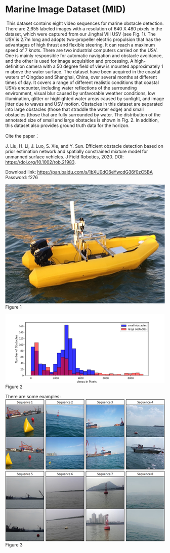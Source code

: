 # Marine Image Dataset (MID)

​	This dataset  contains eight video sequences for marine obstacle detection. There are 2,655 labeled images with a resolution of 640 X 480 pixels in the dataset, which were captured from our Jinghai VIII USV (see Fig. 1). The USV is 2.7m long and adopts two-propeller electric propulsion that has the advantages of high thrust and flexible steering. It can reach a maximum speed of 7 knots. There are two industrial computers carried on the USV. One is mainly responsible for automatic navigation and obstacle avoidance, and the other is used for image acquisition and processing. A high-definition camera with a 50 degree field of view is mounted approximately 1 m above the water surface. The dataset have been acquired in the coastal waters of Qingdao and Shanghai, China, over several months at different times of day. It covers a range of different realistic conditions that coastal USVs encounter, including water reflections of the surrounding environment, visual blur caused by unfavorable weather conditions, low illumination, glitter or highlighted water areas caused by sunlight, and image jitter due to waves and USV motion. Obstacles in this dataset are separated into large obstacles (those that straddle the water edge) and small obstacles (those that are fully surrounded by water. The distribution of the annotated size of small and large obstacles is shown in Fig. 2. In addition, this dataset also provides ground truth data for the horizon.

Cite the paper：

J. Liu, H. Li, J. Luo, S. Xie, and Y. Sun. Efficient obstacle detection based on prior estimation network and spatially constrained mixture model for unmanned surface vehicles. J Field Robotics, 2020. DOI: https://doi.org/10.1002/rob.21983. 

Download link: https://pan.baidu.com/s/1bXU0dO6eYwcdG36f0zC5BA
Password: f276

![Figure 1](images/USV.png)
Figure 1

![Figure 2](images/distribution.png)
Figure 2																			

There are some examples:
![Figure 3](images/examples.png)
Figure 3
